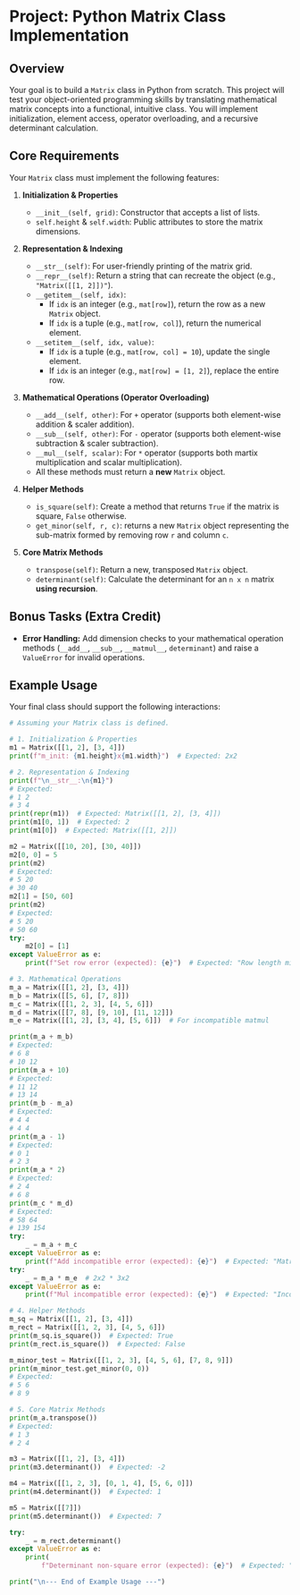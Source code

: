 # **Project: Python Matrix Class Implementation**

## **Overview**

Your goal is to build a `Matrix` class in Python from scratch. This project will test your object-oriented programming skills by translating mathematical matrix concepts into a functional, intuitive class. You will implement initialization, element access, operator overloading, and a recursive determinant calculation.

## **Core Requirements**

Your `Matrix` class must implement the following features:

1.  **Initialization & Properties**
    *   `__init__(self, grid)`: Constructor that accepts a list of lists.
    *   `self.height` & `self.width`: Public attributes to store the matrix dimensions.

2.  **Representation & Indexing**
    *   `__str__(self)`: For user-friendly printing of the matrix grid.
    *   `__repr__(self)`: Return a string that can recreate the object (e.g., `"Matrix([[1, 2]])"`).
    *   `__getitem__(self, idx)`:
        *   If `idx` is an integer (e.g., `mat[row]`), return the row as a new `Matrix` object.
        *   If `idx` is a tuple (e.g., `mat[row, col]`), return the numerical element.
    *   `__setitem__(self, idx, value)`:
        *   If `idx` is a tuple (e.g., `mat[row, col] = 10`), update the single element.
        *   If `idx` is an integer (e.g., `mat[row] = [1, 2]`), replace the entire row.

3.  **Mathematical Operations (Operator Overloading)**
    *   `__add__(self, other)`: For `+` operator (supports both element-wise addition & scaler addition).
    *   `__sub__(self, other)`: For `-` operator (supports both element-wise subtraction & scaler subtraction).
    *   `__mul__(self, scalar)`: For `*` operator (supports both martix multiplication and scalar multiplication).
    *   All these methods must return a **new** `Matrix` object.

4. **Helper Methods**
   *    `is_square(self)`: Create a method that returns `True` if the matrix is square, `False` otherwise.
   *   `get_minor(self, r, c)`: returns a new `Matrix` object representing the sub-matrix formed by removing row `r` and column `c`. 

5. **Core Matrix Methods**
    *   `transpose(self)`: Return a new, transposed `Matrix` object.
    *   `determinant(self)`: Calculate the determinant for an `n x n` matrix **using recursion**. 

## **Bonus Tasks (Extra Credit)**

*   **Error Handling:** Add dimension checks to your mathematical operation methods (`__add__`, `__sub__`, `__matmul__`, `determinant`) and raise a `ValueError` for invalid operations.


## **Example Usage**

Your final class should support the following interactions:

```python
# Assuming your Matrix class is defined.

# 1. Initialization & Properties
m1 = Matrix([[1, 2], [3, 4]])
print(f"m_init: {m1.height}x{m1.width}")  # Expected: 2x2

# 2. Representation & Indexing
print(f"\n__str__:\n{m1}")
# Expected:
# 1 2
# 3 4
print(repr(m1))  # Expected: Matrix([[1, 2], [3, 4]])
print(m1[0, 1])  # Expected: 2
print(m1[0])  # Expected: Matrix([[1, 2]])

m2 = Matrix([[10, 20], [30, 40]])
m2[0, 0] = 5
print(m2)
# Expected:
# 5 20
# 30 40
m2[1] = [50, 60]
print(m2)
# Expected:
# 5 20
# 50 60
try:
    m2[0] = [1]
except ValueError as e:
    print(f"Set row error (expected): {e}")  # Expected: "Row length mismatch..."

# 3. Mathematical Operations
m_a = Matrix([[1, 2], [3, 4]])
m_b = Matrix([[5, 6], [7, 8]])
m_c = Matrix([[1, 2, 3], [4, 5, 6]])
m_d = Matrix([[7, 8], [9, 10], [11, 12]])
m_e = Matrix([[1, 2], [3, 4], [5, 6]])  # For incompatible matmul

print(m_a + m_b)
# Expected:
# 6 8
# 10 12
print(m_a + 10)
# Expected:
# 11 12
# 13 14
print(m_b - m_a)
# Expected:
# 4 4
# 4 4
print(m_a - 1)
# Expected:
# 0 1
# 2 3
print(m_a * 2)
# Expected:
# 2 4
# 6 8
print(m_c * m_d)
# Expected:
# 58 64
# 139 154
try:
    _ = m_a + m_c
except ValueError as e:
    print(f"Add incompatible error (expected): {e}")  # Expected: "Matrices must have same dimensions..."
try:
    _ = m_a * m_e  # 2x2 * 3x2
except ValueError as e:
    print(f"Mul incompatible error (expected): {e}")  # Expected: "Incompatible dimensions for matrix multiplication..."

# 4. Helper Methods
m_sq = Matrix([[1, 2], [3, 4]])
m_rect = Matrix([[1, 2, 3], [4, 5, 6]])
print(m_sq.is_square())  # Expected: True
print(m_rect.is_square())  # Expected: False

m_minor_test = Matrix([[1, 2, 3], [4, 5, 6], [7, 8, 9]])
print(m_minor_test.get_minor(0, 0))
# Expected:
# 5 6
# 8 9

# 5. Core Matrix Methods
print(m_a.transpose())
# Expected:
# 1 3
# 2 4

m3 = Matrix([[1, 2], [3, 4]])
print(m3.determinant())  # Expected: -2

m4 = Matrix([[1, 2, 3], [0, 1, 4], [5, 6, 0]])
print(m4.determinant())  # Expected: 1

m5 = Matrix([[7]])
print(m5.determinant())  # Expected: 7

try:
    _ = m_rect.determinant()
except ValueError as e:
    print(
        f"Determinant non-square error (expected): {e}")  # Expected: "Determinant can only be calculated for square matrices..."

print("\n--- End of Example Usage ---")
```


